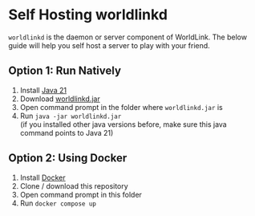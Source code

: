 # Self Hosting worldlinkd

`worldlinkd` is the daemon or server component of WorldLink. The below guide will help you self host a server to play with your friend.

## Option 1: Run Natively

1. Install [Java 21](https://download.oracle.com/java/21/archive/jdk-21.0.5_windows-x64_bin.exe)
2. Download [worldlinkd.jar](https://github.com/MewoLab/worldlinkd/releases/latest/download/worldlinkd.jar)
3. Open command prompt in the folder where `worldlinkd.jar` is
4. Run `java -jar worldlinkd.jar`  
  (if you installed other java versions before, make sure this java command points to Java 21)

## Option 2: Using Docker

1. Install [Docker](https://docs.docker.com/get-docker/)
2. Clone / download this repository
3. Open command prompt in this folder
4. Run `docker compose up`
